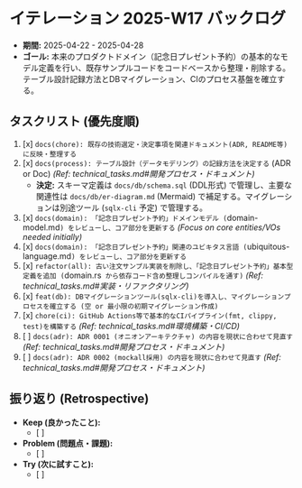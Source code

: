 # イテレーション 2025-W17 バックログ

*   **期間:** 2025-04-22 - 2025-04-28
*   **ゴール:** 本来のプロダクトドメイン（記念日プレゼント予約）の基本的なモデル定義を行い、既存サンプルコードをコードベースから整理・削除する。テーブル設計記録方法とDBマイグレーション、CIのプロセス基盤を確立する。

## タスクリスト (優先度順)

1.  [x] `docs(chore): 既存の技術選定・決定事項を関連ドキュメント(ADR, README等)に反映・整理する`
2.  [x] `docs(process): テーブル設計（データモデリング）の記録方法を決定する` (ADR or Doc) *(Ref: technical_tasks.md#開発プロセス・ドキュメント)*
    *   **決定:** スキーマ定義は `docs/db/schema.sql` (DDL形式) で管理し、主要な関連性は `docs/db/er-diagram.md` (Mermaid) で補足する。マイグレーションは別途ツール (`sqlx-cli` 予定) で管理する。
3.  [x] `docs(domain): 「記念日プレゼント予約」ドメインモデル (`domain-model.md`) をレビューし、コア部分を更新する` *(Focus on core entities/VOs needed initially)*
4.  [x] `docs(domain): 「記念日プレゼント予約」関連のユビキタス言語 (`ubiquitous-language.md`) をレビューし、コア部分を更新する`
5.  [x] `refactor(all): 古い注文サンプル実装を削除し、「記念日プレゼント予約」基本型定義を追加 (`domain.rs` から依存コード含め整理しコンパイルを通す)` *(Ref: technical_tasks.md#実装・リファクタリング)*
6.  [x] `feat(db): DBマイグレーションツール(sqlx-cli)を導入し、マイグレーションプロセスを確立する (空 or 最小限の初期マイグレーション作成)`
7.  [x] `chore(ci): GitHub Actions等で基本的なCIパイプライン(fmt, clippy, test)を構築する` *(Ref: technical_tasks.md#環境構築・CI/CD)*
8.  [ ] `docs(adr): ADR 0001 (オニオンアーキテクチャ) の内容を現状に合わせて見直す` *(Ref: technical_tasks.md#開発プロセス・ドキュメント)*
9.  [ ] `docs(adr): ADR 0002 (mockall採用) の内容を現状に合わせて見直す` *(Ref: technical_tasks.md#開発プロセス・ドキュメント)*

## 振り返り (Retrospective)

*   **Keep (良かったこと):**
    *   [ ]
*   **Problem (問題点・課題):**
    *   [ ]
*   **Try (次に試すこと):**
    *   [ ] 